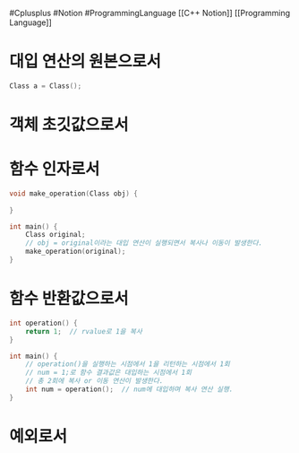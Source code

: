 #Cplusplus #Notion #ProgrammingLanguage
[[C++ Notion]] [[Programming Language]] 
# 대입 연산의 원본으로서
``` cpp
Class a = Class();
```

# 객체 초깃값으로서

# 함수 인자로서
``` cpp
void make_operation(Class obj) {
	
}

int main() {
	Class original;
	// obj = original이라는 대입 연산이 실행되면서 복사나 이동이 발생한다.
	make_operation(original);
}
```

# 함수 반환값으로서
``` cpp
int operation() {
	return 1;  // rvalue로 1을 복사
}

int main() {
	// operation()을 실행하는 시점에서 1을 리턴하는 시점에서 1회
	// num = 1;로 함수 결과값은 대입하는 시점에서 1회
	// 총 2회에 복사 or 이동 연산이 발생한다.
	int num = operation();  // num에 대입하며 복사 연산 실행.
}
```

# 예외로서